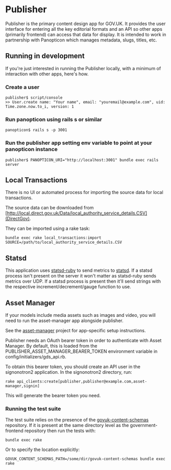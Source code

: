 # Publisher

Publisher is the primary content design app for GOV.UK. It provides the user interface for
entering all the key editorial formats and an API so other apps (primarily frontend) can
access that data for display. It is intended to work in partnership with Panopticon which
manages metadata, slugs, titles, etc.

## Running in development

If you're just interested in running the Publisher locally, with a minimum of interaction
with other apps, here's how.

### Create a user

    publisher$ script/console
    >> User.create name: "Your name", email: "youremail@example.com", uid: Time.zone.now.to_i, version: 1

### Run panopticon using rails s or similar

    panopticon$ rails s -p 3001

### Run the publisher app setting env variable to point at your panopticon instance

    publisher$ PANOPTICON_URI="http://localhost:3001" bundle exec rails server

## Local Transactions

There is no UI or automated process for importing the source data for local transactions.

The source data can be downloaded from [http://local.direct.gov.uk/Data/local_authority_service_details.CSV](DirectGov).

They can be imported using a rake task:

    bundle exec rake local_transactions:import SOURCE=/path/to/local_authority_service_details.CSV

## Statsd

This application uses [statsd-ruby](http://rubygems.org/gems/statsd-ruby) to send metrics to
[statsd](https://github.com/etsy/statsd/). If a statsd process isn't present on the server
it won't matter as statsd-ruby sends metrics over UDP. If a statsd process is present then
it'll send strings with the respective increment/decrement/gauge function to use.

## Asset Manager

If your models include media assets such as images and video, you will need to run the asset-manager
app alongside publisher.

See the [asset-manager](http://github.com/alphagov/asset-manager) project for app-specific setup 
instructions.

Publisher needs an OAuth bearer token in order to authenticate with Asset Manager. By default, this 
is loaded from the PUBLISHER_ASSET_MANAGER_BEARER_TOKEN environment variable in config/initializers/gds_api.rb.

To obtain this bearer token, you should create an API user in the signonotron2 application. In the signonotron2
directory, run:

```
rake api_clients:create[publisher,publisher@example.com,asset-manager,signin]
```

This will generate the bearer token you need.

### Running the test suite

The test suite relies on the presence of the
[govuk-content-schemas](http://github.com/alphagov/govuk-content-schemas)
repository. If it is present at the same directory level as
the government-frontend repository then run the tests with:

`bundle exec rake`

Or to specify the location explicitly:

`GOVUK_CONTENT_SCHEMAS_PATH=/some/dir/govuk-content-schemas bundle exec rake`
